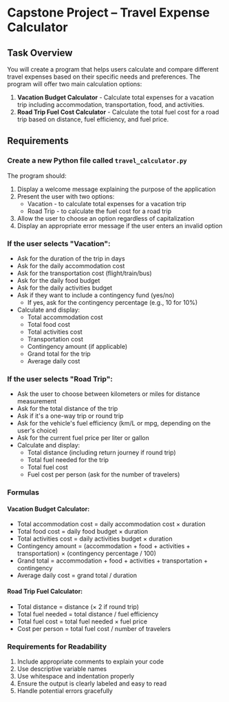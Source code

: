 # Capstone Project – Travel Expense Calculator

## Task Overview

You will create a program that helps users calculate and compare different travel expenses based on their specific needs and preferences. The program will offer two main calculation options:

1. **Vacation Budget Calculator** - Calculate total expenses for a vacation trip including accommodation, transportation, food, and activities.
2. **Road Trip Fuel Cost Calculator** - Calculate the total fuel cost for a road trip based on distance, fuel efficiency, and fuel price.

## Requirements

### Create a new Python file called `travel_calculator.py`

The program should:

1. Display a welcome message explaining the purpose of the application
2. Present the user with two options:
   - Vacation - to calculate total expenses for a vacation trip
   - Road Trip - to calculate the fuel cost for a road trip
3. Allow the user to choose an option regardless of capitalization
4. Display an appropriate error message if the user enters an invalid option

### If the user selects "Vacation":
   - Ask for the duration of the trip in days
   - Ask for the daily accommodation cost
   - Ask for the transportation cost (flight/train/bus)
   - Ask for the daily food budget
   - Ask for the daily activities budget
   - Ask if they want to include a contingency fund (yes/no)
     - If yes, ask for the contingency percentage (e.g., 10 for 10%)
   - Calculate and display:
     - Total accommodation cost
     - Total food cost
     - Total activities cost
     - Transportation cost
     - Contingency amount (if applicable)
     - Grand total for the trip
     - Average daily cost

### If the user selects "Road Trip":
   - Ask the user to choose between kilometers or miles for distance measurement
   - Ask for the total distance of the trip
   - Ask if it's a one-way trip or round trip
   - Ask for the vehicle's fuel efficiency (km/L or mpg, depending on the user's choice)
   - Ask for the current fuel price per liter or gallon
   - Calculate and display:
     - Total distance (including return journey if round trip)
     - Total fuel needed for the trip
     - Total fuel cost
     - Fuel cost per person (ask for the number of travelers)

### Formulas

#### Vacation Budget Calculator:
- Total accommodation cost = daily accommodation cost × duration
- Total food cost = daily food budget × duration
- Total activities cost = daily activities budget × duration
- Contingency amount = (accommodation + food + activities + transportation) × (contingency percentage / 100)
- Grand total = accommodation + food + activities + transportation + contingency
- Average daily cost = grand total / duration

#### Road Trip Fuel Calculator:
- Total distance = distance (× 2 if round trip)
- Total fuel needed = total distance / fuel efficiency
- Total fuel cost = total fuel needed × fuel price
- Cost per person = total fuel cost / number of travelers

### Requirements for Readability

1. Include appropriate comments to explain your code
2. Use descriptive variable names
3. Use whitespace and indentation properly
4. Ensure the output is clearly labeled and easy to read
5. Handle potential errors gracefully
